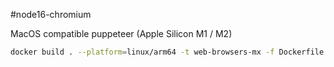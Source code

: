 #node16-chromium

MacOS compatible puppeteer (Apple Silicon M1 / M2)

```sh
docker build . --platform=linux/arm64 -t web-browsers-mx -f Dockerfile
```